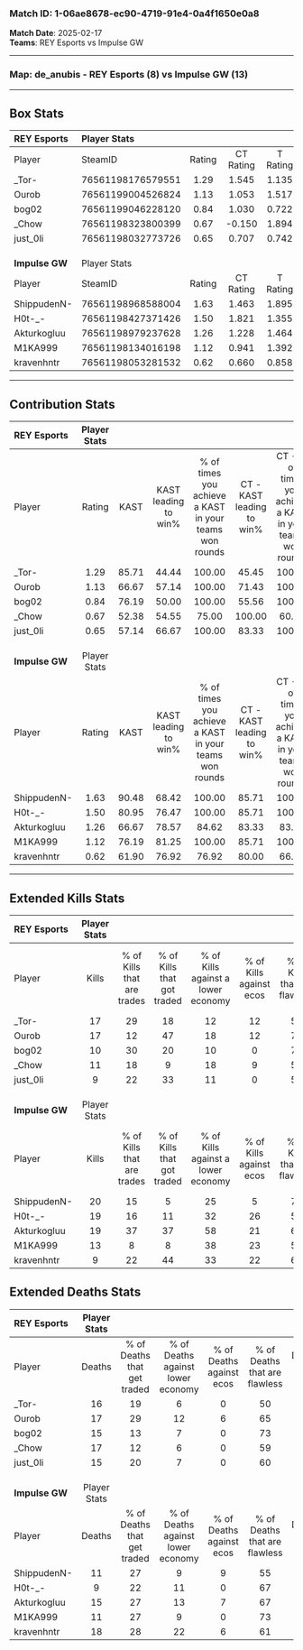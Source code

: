 ### Match ID: 1-06ae8678-ec90-4719-91e4-0a4f1650e0a8  
**Match Date**: 2025-02-17  
**Teams**: REY Esports vs Impulse GW  

---  

### **Map**: de_anubis - REY Esports (8) vs Impulse GW (13)  
---  

## Box Stats  

| **REY Esports** | Player Stats      |        |           |          |       |       |       |         |        |      |     |
| :- | :- | :-: | :-: | :-: | :-: | :-: | :-: | :-: | :-: | :-: | :-: |
| Player          | SteamID           | Rating | CT Rating | T Rating | KAST  |  ADR  | Kills | Assists | Deaths | K/D  | HS% |
| _Tor-           | 76561198176579551 |  1.29  |   1.545   |  1.135   | 85.71 | 87.2  |  17   |    7    |   16   | 1.06 | 58  |
| Ourob           | 76561199004526824 |  1.13  |   1.053   |  1.517   | 66.67 | 86.1  |  17   |    7    |   17   | 1.00 | 58  |
| bog02           | 76561199046228120 |  0.84  |   1.030   |  0.722   | 76.19 | 54.0  |  10   |    5    |   15   | 0.67 | 30  |
| _Chow           | 76561198323800399 |  0.67  |  -0.150   |  1.894   | 52.38 | 59.0  |  11   |    4    |   17   | 0.65 | 45  |
| just_0li        | 76561198032773726 |  0.65  |   0.707   |  0.742   | 57.14 | 52.6  |   9   |    2    |   15   | 0.60 | 22  |
|                 |                   |        |           |          |       |       |       |         |        |      |     |
|                 |                   |        |           |          |       |       |       |         |        |      |     |
|                 |                   |        |           |          |       |       |       |         |        |      |     |
| **Impulse GW**  | Player Stats      |        |           |          |       |       |       |         |        |      |     |
| Player          | SteamID           | Rating | CT Rating | T Rating | KAST  |  ADR  | Kills | Assists | Deaths | K/D  | HS% |
| ShippudenN-     | 76561198968588004 |  1.63  |   1.463   |  1.895   | 90.48 | 105.3 |  20   |    6    |   11   | 1.82 | 70  |
| H0t-_-          | 76561198427371426 |  1.50  |   1.821   |  1.355   | 80.95 | 87.1  |  19   |    4    |   9    | 2.11 | 26  |
| Akturkogluu     | 76561198979237628 |  1.26  |   1.228   |  1.464   | 66.67 | 94.1  |  19   |    2    |   15   | 1.27 | 73  |
| M1KA999         | 76561198134016198 |  1.12  |   0.941   |  1.392   | 76.19 | 71.1  |  13   |    4    |   11   | 1.18 | 61  |
| kravenhntr      | 76561198053281532 |  0.62  |   0.660   |  0.858   | 61.90 | 55.3  |   9   |    4    |   18   | 0.50 | 44  |
---  

## Contribution Stats  

| **REY Esports** | Player Stats |       |                      |                                                        |                           |                                                             |                          |                                                            |
| :- | :-: | :-: | :-: | :-: | :-: | :-: | :-: | :-: |
| Player          |    Rating    | KAST  | KAST leading to win% | % of times you achieve a KAST in your teams won rounds | CT - KAST leading to win% | CT - % of times you achieve a KAST in your teams won rounds | T - KAST leading to win% | T - % of times you achieve a KAST in your teams won rounds |
| _Tor-           |     1.29     | 85.71 |        44.44         |                         100.00                         |           45.45           |                           100.00                            |          42.86           |                           100.00                           |
| Ourob           |     1.13     | 66.67 |        57.14         |                         100.00                         |           71.43           |                           100.00                            |          42.86           |                           100.00                           |
| bog02           |     0.84     | 76.19 |        50.00         |                         100.00                         |           55.56           |                           100.00                            |          42.86           |                           100.00                           |
| _Chow           |     0.67     | 52.38 |        54.55         |                         75.00                          |          100.00           |                            60.00                            |          37.50           |                           100.00                           |
| just_0li        |     0.65     | 57.14 |        66.67         |                         100.00                         |           83.33           |                           100.00                            |          50.00           |                           100.00                           |
|                 |              |       |                      |                                                        |                           |                                                             |                          |                                                            |
|                 |              |       |                      |                                                        |                           |                                                             |                          |                                                            |
|                 |              |       |                      |                                                        |                           |                                                             |                          |                                                            |
| **Impulse GW**  | Player Stats |       |                      |                                                        |                           |                                                             |                          |                                                            |
| Player          |    Rating    | KAST  | KAST leading to win% | % of times you achieve a KAST in your teams won rounds | CT - KAST leading to win% | CT - % of times you achieve a KAST in your teams won rounds | T - KAST leading to win% | T - % of times you achieve a KAST in your teams won rounds |
| ShippudenN-     |     1.63     | 90.48 |        68.42         |                         100.00                         |           85.71           |                           100.00                            |          58.33           |                           100.00                           |
| H0t-_-          |     1.50     | 80.95 |        76.47         |                         100.00                         |           85.71           |                           100.00                            |          70.00           |                           100.00                           |
| Akturkogluu     |     1.26     | 66.67 |        78.57         |                         84.62                          |           83.33           |                            83.33                            |          75.00           |                           85.71                            |
| M1KA999         |     1.12     | 76.19 |        81.25         |                         100.00                         |           85.71           |                           100.00                            |          77.78           |                           100.00                           |
| kravenhntr      |     0.62     | 61.90 |        76.92         |                         76.92                          |           80.00           |                            66.67                            |          75.00           |                           85.71                            |
---  

## Extended Kills Stats  

| **REY Esports** | Player Stats |                            |                            |                                    |                         |                              |                                 |                                       |                    |           |
| :- | :-: | :-: | :-: | :-: | :-: | :-: | :-: | :-: | :-: | :-: |
| Player          |    Kills     | % of Kills that are trades | % of Kills that got traded | % of Kills against a lower economy | % of Kills against ecos | % of Kills that are flawless | % of Kills that are close duels | % of Kills that are assisted by flash | Pistol Round Kills | AWP Kills |
| _Tor-           |      17      |             29             |             18             |                 12                 |           12            |              59              |                6                |                   0                   |         1          |     0     |
| Ourob           |      17      |             12             |             47             |                 18                 |           12            |              76              |                6                |                   0                   |         0          |     0     |
| bog02           |      10      |             30             |             20             |                 10                 |            0            |              70              |                0                |                   0                   |         1          |     6     |
| _Chow           |      11      |             18             |             9              |                 18                 |            9            |              55              |               18                |                   0                   |         3          |     0     |
| just_0li        |      9       |             22             |             33             |                 11                 |            0            |              56              |               11                |                   0                   |         0          |     0     |
|                 |              |                            |                            |                                    |                         |                              |                                 |                                       |                    |           |
|                 |              |                            |                            |                                    |                         |                              |                                 |                                       |                    |           |
|                 |              |                            |                            |                                    |                         |                              |                                 |                                       |                    |           |
| **Impulse GW**  | Player Stats |                            |                            |                                    |                         |                              |                                 |                                       |                    |           |
| Player          |    Kills     | % of Kills that are trades | % of Kills that got traded | % of Kills against a lower economy | % of Kills against ecos | % of Kills that are flawless | % of Kills that are close duels | % of Kills that are assisted by flash | Pistol Round Kills | AWP Kills |
| ShippudenN-     |      20      |             15             |             5              |                 25                 |            5            |              70              |               15                |                   5                   |         6          |     0     |
| H0t-_-          |      19      |             16             |             11             |                 32                 |           26            |              53              |                5                |                   0                   |         2          |     7     |
| Akturkogluu     |      19      |             37             |             37             |                 58                 |           21            |              63              |               11                |                   5                   |         0          |     0     |
| M1KA999         |      13      |             8              |             8              |                 38                 |           23            |              54              |                0                |                   8                   |         2          |     0     |
| kravenhntr      |      9       |             22             |             44             |                 33                 |           22            |              67              |                0                |                  33                   |         0          |     0     |
## Extended Deaths Stats  

| **REY Esports** | Player Stats |                             |                                   |                          |                               |                            |                           |               |
| :- | :-: | :-: | :-: | :-: | :-: | :-: | :-: | :-: |
| Player          |    Deaths    | % of Deaths that get traded | % of Deaths against lower economy | % of Deaths against ecos | % of Deaths that are flawless | % of Deaths that are close | % of Deaths while blinded | Deaths to AWP |
| _Tor-           |      16      |             19              |                 6                 |            0             |              50               |             6              |             0             |       1       |
| Ourob           |      17      |             29              |                12                 |            6             |              65               |             6              |            12             |       2       |
| bog02           |      15      |             13              |                 7                 |            0             |              73               |             0              |             7             |       1       |
| _Chow           |      17      |             12              |                 6                 |            0             |              59               |             12             |            12             |       2       |
| just_0li        |      15      |             20              |                 7                 |            0             |              60               |             13             |             7             |       1       |
|                 |              |                             |                                   |                          |                               |                            |                           |               |
|                 |              |                             |                                   |                          |                               |                            |                           |               |
|                 |              |                             |                                   |                          |                               |                            |                           |               |
| **Impulse GW**  | Player Stats |                             |                                   |                          |                               |                            |                           |               |
| Player          |    Deaths    | % of Deaths that get traded | % of Deaths against lower economy | % of Deaths against ecos | % of Deaths that are flawless | % of Deaths that are close | % of Deaths while blinded | Deaths to AWP |
| ShippudenN-     |      11      |             27              |                 9                 |            9             |              55               |             9              |             0             |       0       |
| H0t-_-          |      9       |             22              |                11                 |            0             |              67               |             11             |             0             |       2       |
| Akturkogluu     |      15      |             27              |                13                 |            7             |              67               |             7              |             0             |       0       |
| M1KA999         |      11      |             27              |                 9                 |            0             |              73               |             9              |             0             |       3       |
| kravenhntr      |      18      |             28              |                22                 |            6             |              61               |             6              |             0             |       1       |
